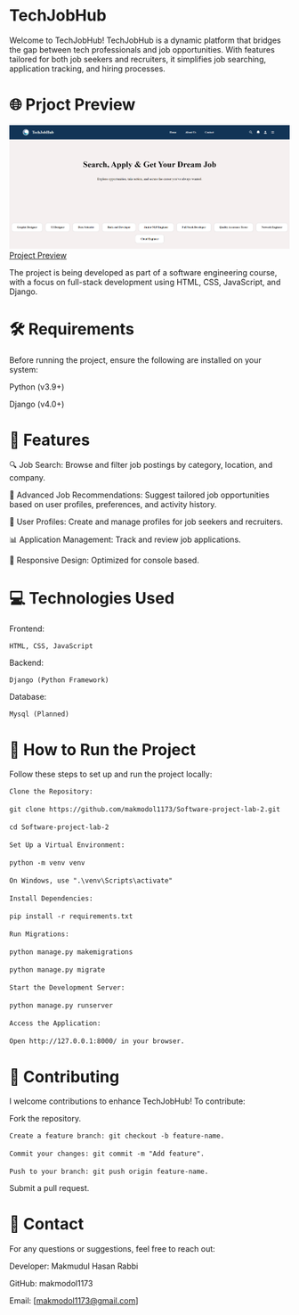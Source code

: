 # TechJobHub

Welcome to TechJobHub! TechJobHub is a dynamic platform that bridges the gap between tech professionals and job opportunities. With features tailored for both job seekers and recruiters, it simplifies job searching, application tracking, and hiring processes.

# 🌐 Prjoct Preview

<img src="/dashboard.png">
<a href="https://github.com/makmodol1173/Software-project-lab-2" target="_blank">Project Preview</a>

The project is being developed as part of a software engineering course, with a focus on full-stack development using HTML, CSS, JavaScript, and Django.

# 🛠 Requirements
Before running the project, ensure the following are installed on your system:

Python (v3.9+)

Django (v4.0+)

# 🌟 Features

🔍 Job Search: Browse and filter job postings by category, location, and company.

🌟 Advanced Job Recommendations: Suggest tailored job opportunities based on user profiles, preferences, and activity history.

📝 User Profiles: Create and manage profiles for job seekers and recruiters.

📊 Application Management: Track and review job applications.

🎯 Responsive Design: Optimized for console based.

# 💻 Technologies Used

Frontend:

    HTML, CSS, JavaScript

Backend:

    Django (Python Framework)

Database:

    Mysql (Planned)

# 📜 How to Run the Project

Follow these steps to set up and run the project locally:

    Clone the Repository:

    git clone https://github.com/makmodol1173/Software-project-lab-2.git

    cd Software-project-lab-2

    Set Up a Virtual Environment:

    python -m venv venv

    On Windows, use ".\venv\Scripts\activate"

    Install Dependencies:

    pip install -r requirements.txt

    Run Migrations:

    python manage.py makemigrations

    python manage.py migrate

    Start the Development Server:

    python manage.py runserver

    Access the Application:

    Open http://127.0.0.1:8000/ in your browser.

# 🤝 Contributing

I welcome contributions to enhance TechJobHub! To contribute:

Fork the repository.

    Create a feature branch: git checkout -b feature-name.

    Commit your changes: git commit -m "Add feature".

    Push to your branch: git push origin feature-name.

Submit a pull request.

# 📧 Contact

For any questions or suggestions, feel free to reach out:

Developer: Makmudul Hasan Rabbi

GitHub: makmodol1173

Email: [makmodol1173@gmail.com]

